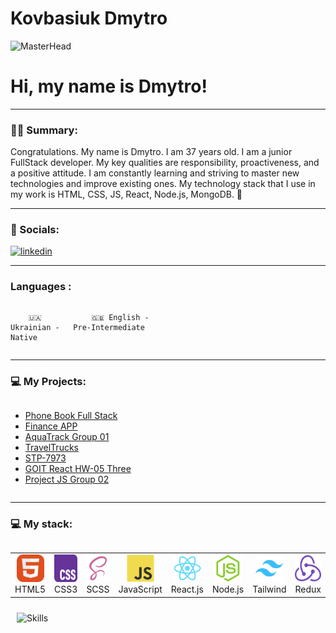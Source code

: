 # Kovbasiuk Dmytro
![MasterHead](https://media3.giphy.com/media/v1.Y2lkPTc5MGI3NjExZnIzbXVpNGR4YmcwMjNyMjk4Y2xwZmM0a2JrOWZmaHk2a214Nms0byZlcD12MV9pbnRlcm5hbF9naWZfYnlfaWQmY3Q9Zw/qgQUggAC3Pfv687qPC/giphy.gif)

# Hi, my name is Dmytro!

---

### :man_technologist: Summary:


Congratulations. My name is Dmytro. I am 37 years old. I am a junior FullStack developer. My key qualities are responsibility, proactiveness, and a positive attitude. I am constantly learning and striving to master new technologies and improve existing ones. My technology stack that I use in my work is HTML, CSS, JS, React, Node.js, MongoDB. 🌟



---

### 🤝 Socials:

  <div id="badges">
    <a href="https://www.linkedin.com/in/dmytro-kovbasiuk-b473002b9" target="_blank">
      <img src="https://cdn-icons-png.flaticon.com/512/2504/2504799.png" width="40" height="40" alt="linkedin" />
    </a>

  </div>

---
### Languages :

<div style="display: flex; align-items: flex-start; align: center">
<table  align="center">
  <tr>
    
        🇺🇦 Ukrainian - Native
        
  </tr>

  <tr>
    
        🇬🇧 English - Pre-Intermediate
        
  </tr>
</table>
</div>

---
### 💻 My Projects:

<div style="display: flex; align-items: flex-start;">
  <ul>
    <li><a href="https://phone-book-full-stack.vercel.app/" target="_blank">Phone Book Full Stack</a></li>
    <li><a href="https://financial-analyst.vercel.app/" target="_blank">Finance APP</a></li>
    <li><a href="https://aqua-track-group-01.vercel.app/" target="_blank">AquaTrack Group 01</a></li>
    <li><a href="https://travel-trucks-wine.vercel.app/" target="_blank">TravelTrucks</a></li>
    <li><a href="https://github.com/DmytroK-goit/stp-7973" target="_blank">STP-7973</a></li>
    <li><a href="https://goit-react-hw-05-three-beige.vercel.app/" target="_blank">GOIT React HW-05 Three</a></li>
    <li><a href="https://dmytrok-goit.github.io/project-js-group02/" target="_blank">Project JS Group 02</a></li>
  </ul>
</div>

---

### 💻 My stack:

<div style="display: flex; align-items: flex-start; align: center">
  <table align="center">
    <tr>
      <td align="center" width="84">
        <img src="./images/01-html5.svg" alt="HTML5" width="44" height="44" />
        <br />HTML5
      </td>
      <td align="center" width="84">
        <img src="./images/02-css3.svg" alt="CSS3" width="44" height="44" />
        <br />CSS3
      </td>
        <td align="center" width="84">
        <img src="./images/scss-svgrepo-com.svg" alt="SCSS" width="44" height="44" />
        <br />SCSS
      </td>
      <td align="center" width="84">
        <img src="./images/03-javascript.svg" alt="JS" width="44" height="44" />
        <br />JavaScript
      </td>
      <td align="center" width="84">
        <img src="./images/06-react.svg" alt="React" width="44" height="44" />
        <br />React.js
      </td>
      <td align="center" width="84">
        <img src="./images/08-nodejs.svg" alt="Node.js" width="44" height="44" />
        <br />Node.js
      </td>
      <td align="center" width="86">
        <img src="./images/12-tailwind.svg" alt="Tailwind" width="44" height="44" />
        <br />Tailwind
      </td>
      <td align="center" width="86">
        <img src="./images/13-redux.svg" alt="Redux" width="44" height="44" />
        <br />Redux
      </td>
      <td align="center" width="84">
        <img src="./images/14-postman.svg" alt="Postman" width="44" height="44" />
        <br />Postman
      </td>
      <td align="center" width="84">
        <img src="./images/15-mongodb.svg" alt="MongoDB" width="44" height="44" />
        <br />MongoDB
      </td>
      <td align="center" width="84">
        <img src="./images/16-git.svg" alt="Git" width="44" height="44" />
        <br />Git
      </td>
      <td align="center" width="84">
        <img src="./images/17-vscode.svg" alt="Visual Studio Code" width="44" height="44" />
        <br />VSCode
      </td>
      <td align="center" width="84">
        <img src="./images/18-figma.svg" alt="Figma" width="44" height="44" />
        <br />Figma
      </td>
    </tr>
  </table>
</div>


<img style="margin: 10px" src="https://d1ub0o53i85pdh.cloudfront.net/uploads/2021/09/shutterstock_2034345302.jpg" alt="Skills" />
